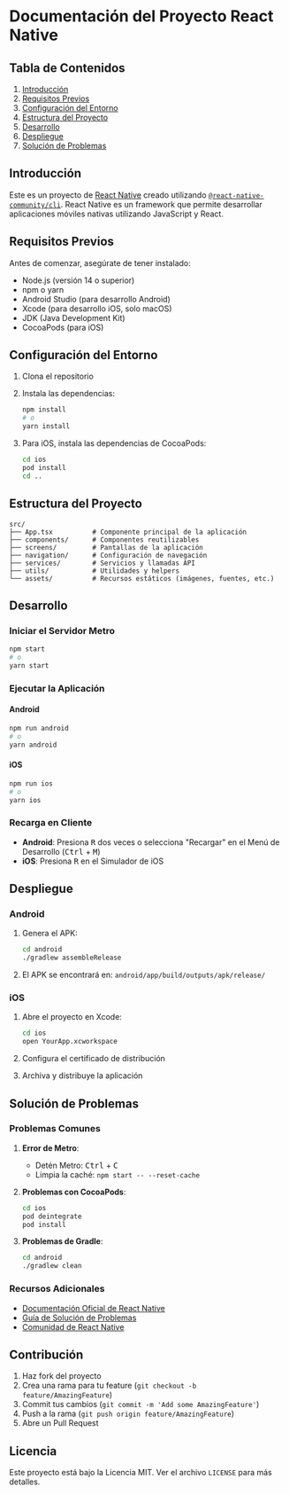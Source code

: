 # Documentación del Proyecto React Native

## Tabla de Contenidos
1. [Introducción](#introducción)
2. [Requisitos Previos](#requisitos-previos)
3. [Configuración del Entorno](#configuración-del-entorno)
4. [Estructura del Proyecto](#estructura-del-proyecto)
5. [Desarrollo](#desarrollo)
6. [Despliegue](#despliegue)
7. [Solución de Problemas](#solución-de-problemas)

## Introducción
Este es un proyecto de [React Native](https://reactnative.dev) creado utilizando [`@react-native-community/cli`](https://github.com/react-native-community/cli). React Native es un framework que permite desarrollar aplicaciones móviles nativas utilizando JavaScript y React.

## Requisitos Previos
Antes de comenzar, asegúrate de tener instalado:
- Node.js (versión 14 o superior)
- npm o yarn
- Android Studio (para desarrollo Android)
- Xcode (para desarrollo iOS, solo macOS)
- JDK (Java Development Kit)
- CocoaPods (para iOS)

## Configuración del Entorno
1. Clona el repositorio
2. Instala las dependencias:
   ```bash
   npm install
   # o
   yarn install
   ```

3. Para iOS, instala las dependencias de CocoaPods:
   ```bash
   cd ios
   pod install
   cd ..
   ```

## Estructura del Proyecto
```
src/
├── App.tsx          # Componente principal de la aplicación
├── components/      # Componentes reutilizables
├── screens/         # Pantallas de la aplicación
├── navigation/      # Configuración de navegación
├── services/        # Servicios y llamadas API
├── utils/           # Utilidades y helpers
└── assets/          # Recursos estáticos (imágenes, fuentes, etc.)
```

## Desarrollo

### Iniciar el Servidor Metro
```bash
npm start
# o
yarn start
```

### Ejecutar la Aplicación

#### Android
```bash
npm run android
# o
yarn android
```

#### iOS
```bash
npm run ios
# o
yarn ios
```

### Recarga en Cliente
- **Android**: Presiona <kbd>R</kbd> dos veces o selecciona "Recargar" en el Menú de Desarrollo (<kbd>Ctrl</kbd> + <kbd>M</kbd>)
- **iOS**: Presiona <kbd>R</kbd> en el Simulador de iOS

## Despliegue

### Android
1. Genera el APK:
   ```bash
   cd android
   ./gradlew assembleRelease
   ```

2. El APK se encontrará en: `android/app/build/outputs/apk/release/`

### iOS
1. Abre el proyecto en Xcode:
   ```bash
   cd ios
   open YourApp.xcworkspace
   ```

2. Configura el certificado de distribución
3. Archiva y distribuye la aplicación

## Solución de Problemas

### Problemas Comunes
1. **Error de Metro**: 
   - Detén Metro: <kbd>Ctrl</kbd> + <kbd>C</kbd>
   - Limpia la caché: `npm start -- --reset-cache`

2. **Problemas con CocoaPods**:
   ```bash
   cd ios
   pod deintegrate
   pod install
   ```

3. **Problemas de Gradle**:
   ```bash
   cd android
   ./gradlew clean
   ```

### Recursos Adicionales
- [Documentación Oficial de React Native](https://reactnative.dev/docs/getting-started)
- [Guía de Solución de Problemas](https://reactnative.dev/docs/troubleshooting)
- [Comunidad de React Native](https://reactnative.dev/help)

## Contribución
1. Haz fork del proyecto
2. Crea una rama para tu feature (`git checkout -b feature/AmazingFeature`)
3. Commit tus cambios (`git commit -m 'Add some AmazingFeature'`)
4. Push a la rama (`git push origin feature/AmazingFeature`)
5. Abre un Pull Request

## Licencia
Este proyecto está bajo la Licencia MIT. Ver el archivo `LICENSE` para más detalles. 